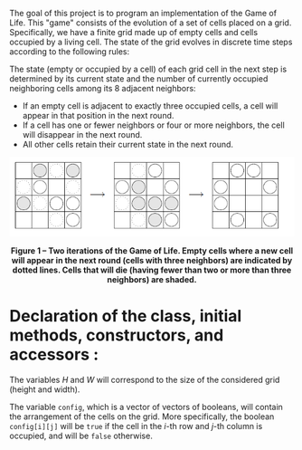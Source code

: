 The goal of this project is to program an implementation of the Game of Life. This "game" consists of the evolution of a set of cells placed on a grid. Specifically, we have a finite grid made up of empty cells and cells occupied by a living cell. The state of the grid evolves in discrete time steps according to the following rules:

The state (empty or occupied by a cell) of each grid cell in the next step is determined by its current state and the number of currently occupied neighboring cells among its 8 adjacent neighbors:
- If an empty cell is adjacent to exactly three occupied cells, a cell will appear in that position in the next round.
- If a cell has one or fewer neighbors or four or more neighbors, the cell will disappear in the next round.
- All other cells retain their current state in the next round.

![Example of Game of Life Rules](Example.png)

<figcaption style="text-align: center; font-weight: bold;">
Figure 1 – Two iterations of the Game of Life. Empty cells where a new cell will appear in the next round (cells with three neighbors) are indicated by dotted lines. Cells that will die (having fewer than two or more than three neighbors) are shaded.
</figcaption>

# Declaration of the class, initial methods, constructors, and accessors :
The variables $H$ and $W$ will correspond to the size of the considered grid (height and width). 

The variable `config`, which is a vector of vectors of booleans, will contain the arrangement of the cells on the grid. More specifically, the boolean `config[i][j]` will be `true` if the cell in the $i$-th row and $j$-th column is occupied, and will be `false` otherwise.
